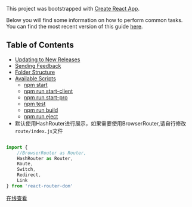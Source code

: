 This project was bootstrapped with [Create React App](https://github.com/facebookincubator/create-react-app).

Below you will find some information on how to perform common tasks.<br>
You can find the most recent version of this guide [here](https://github.com/facebookincubator/create-react-app/blob/master/packages/react-scripts/template/README.md).

## Table of Contents

- [Updating to New Releases](#updating-to-new-releases)
- [Sending Feedback](#sending-feedback)
- [Folder Structure](#folder-structure)
- [Available Scripts](#available-scripts)
  - [npm start](#npm-start)
  - [npm run start-client](#start-client)
  - [npm run start-pro](#start-pro)
  - [npm test](#npm-test)
  - [npm run build](#npm-run-build)
  - [npm run eject](#npm-run-eject)
- 默认使用HashRouter进行展示，如果需要使用BrowserRouter,请自行修改`route/index.js`文件

``` js

import {
    //BrowserRouter as Router,
    HashRouter as Router,
    Route,
    Switch,
    Redirect,
    Link
} from 'react-router-dom'

```

[在线查看](http://pmp.xulayen.com/)